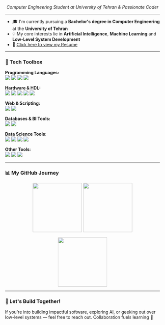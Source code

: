 <p align="center"><em>Computer Engineering Student at University of Tehran & Passionate Coder</em></p>

---


- 🎓 I'm currently pursuing a **Bachelor's degree in Computer Engineering** at the **University of Tehran**  
- 💡 My core interests lie in **Artificial Intelligence**, **Machine Learning** and **Low-Level System Development**  
- 📄 [Click here to view my Resume](./resume.pdf)

---

### 🧰 Tech Toolbox

<p>
  <strong>Programming Languages:</strong><br/>
  <img src="https://img.shields.io/badge/Python-blue?logo=python" />
  <img src="https://img.shields.io/badge/C++-00599C?logo=c%2B%2B" />
  <img src="https://img.shields.io/badge/C-555555?logo=c" />
  <img src="https://img.shields.io/badge/Assembly-6E4C13" />
</p>

<p>
  <strong>Hardware & HDL:</strong><br/>
  <img src="https://img.shields.io/badge/VerilogHDL-red" />
  <img src="https://img.shields.io/badge/SystemVerilog-purple" />
  <img src="https://img.shields.io/badge/FPGA-005CAB" />
  <img src="https://img.shields.io/badge/Quartus-blue" />
  <img src="https://img.shields.io/badge/Modelsim-ffcc00" />
</p>

<p>
  <strong>Web & Scripting:</strong><br/>
  <img src="https://img.shields.io/badge/HTML5-E34F26?logo=html5&logoColor=white" />
  <img src="https://img.shields.io/badge/CSS3-1572B6?logo=css3&logoColor=white" />
</p>

<p>
  <strong>Databases & BI Tools:</strong><br/>
  <img src="https://img.shields.io/badge/MySQL-4479A1?logo=mysql&logoColor=white" />
  <img src="https://img.shields.io/badge/SQL-003B57?logo=mysql&logoColor=white" />
</p>

<p>
  <strong>Data Science Tools:</strong><br/>
  <img src="https://img.shields.io/badge/Pandas-150458?logo=pandas&logoColor=white" />
  <img src="https://img.shields.io/badge/NumPy-013243?logo=numpy&logoColor=white" />
  <img src="https://img.shields.io/badge/Matplotlib-11557C?logo=matplotlib&logoColor=white" />
  <img src="https://img.shields.io/badge/Jupyter-F37626?logo=jupyter&logoColor=white" />
</p>

<p>
  <strong>Other Tools:</strong><br/>
  <img src="https://img.shields.io/badge/Linux-black?logo=linux" />
  <img src="https://img.shields.io/badge/Git-F05032?logo=git&logoColor=white" />
  <img src="https://img.shields.io/badge/ANTLR-5E2BFF?style=flat&logo=antlr&logoColor=white" />
</p>

---

### 📊 My GitHub Journey

<p align="center">
 <img src="https://github-readme-stats.vercel.app/api?username=NargesBabalar&show_icons=true&theme=radical" height="160"/>
 <img src="https://github-readme-streak-stats.herokuapp.com/?user=NargesBabalar&theme=radical" height="160"/>
</p>
<p align="center">
 <img src="https://github-readme-stats.vercel.app/api/top-langs/?username=NargesBabalar&layout=compact&theme=radical" height="160"/>
</p>

---

### 🌟 Let's Build Together!

If you're into building impactful software, exploring AI, or geeking out over low-level systems — feel free to reach out. Collaboration fuels learning 🚀

